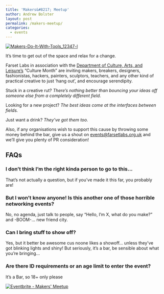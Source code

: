 ```yaml
---
title: 'Makers&#8217; Meetup'
author: Andrew Bolster
layout: post
permalink: /makers-meetup/
categories:
  - events
---
```

[<img class="alignright size-medium wp-image-1105" alt="Makers-Do-It-With-Tools_12347-l" src="http://i0.wp.com/farsetlabs.org.uk/blog/wp-content/uploads/2013/03/Makers-Do-It-With-Tools_12347-l-300x200.jpg?fit=300%2C200" data-recalc-dims="1" />][1]

It&#8217;s time to get out of the space and relax for a change.

Farset Labs in association with the [Department of Culture, Arts, and Leisure&#8217;s](http://www.dcalni.gov.uk/) &#8220;Culture Month&#8221; are inviting makers, breakers, designers, fashionistas, hackers, painters, sculptors, teachers, and any other kind of practical creative to just &#8216;hang out&#8217;, and encourage serendipity.  
<!--more-->

  
Stuck in a creative rut? *There&#8217;s nothing better than bouncing your ideas off someone else from a completely different field.*

Looking for a new project? *The best ideas come at the interfaces between fields.*

Just want a drink? *They&#8217;ve got them too.*  

Also, if any organisations wish to support this cause by throwing some money behind the bar, give us a shout on events@farsetlabs.org.uk and we&#8217;ll give you plenty of PR consideration!

## **FAQs**

### **I don&#8217;t think I&#8217;m the right kinda person to go to this&#8230;**

That&#8217;s not actually a question, but if you&#8217;ve made it this far, you probably are!

### **But I won&#8217;t know anyone! Is this another one of those horrible networking events?**

No, no agenda, just talk to people, say &#8220;Hello, I&#8217;m X, what do you make?&#8221; and -BOOM-&#8230; new friend city.

### **Can I bring stuff to show off?**

Yes, but it better be awesome cus noone likes a showoff&#8230; unless they&#8217;ve got blinking lights and shiny! But seriously, it&#8217;s a bar, be sensible about what you&#8217;re bringing&#8230;

### **Are there ID requirements or an age limit to enter the event?**

It&#8217;s a Bar, so 18+ only please

<a href="https://www.eventbrite.com/event/5765782611?ref=ebtnebregn" target="_blank"><img alt="Eventbrite - Makers' Meetup" src="https://www.eventbrite.com/custombutton?eid=5765782611" /></a>

 [1]: http://i2.wp.com/farsetlabs.org.uk/blog/wp-content/uploads/2013/03/Makers-Do-It-With-Tools_12347-l.jpg

